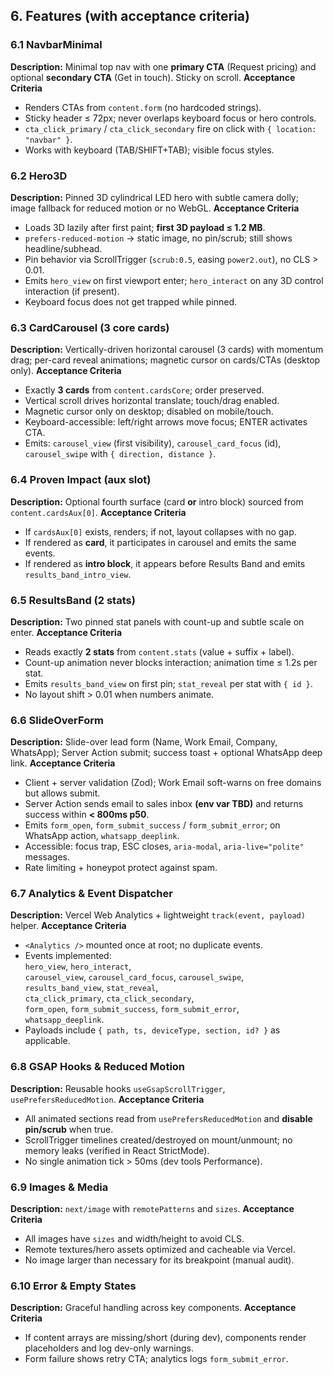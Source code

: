 ## 6. Features (with acceptance criteria)

### 6.1 NavbarMinimal

**Description:** Minimal top nav with one **primary CTA** (Request pricing) and optional **secondary CTA** (Get in touch). Sticky on scroll.
**Acceptance Criteria**

- Renders CTAs from `content.form` (no hardcoded strings).
- Sticky header ≤ 72px; never overlaps keyboard focus or hero controls.
- `cta_click_primary` / `cta_click_secondary` fire on click with `{ location: "navbar" }`.
- Works with keyboard (TAB/SHIFT+TAB); visible focus styles.

### 6.2 Hero3D

**Description:** Pinned 3D cylindrical LED hero with subtle camera dolly; image fallback for reduced motion or no WebGL.
**Acceptance Criteria**

- Loads 3D lazily after first paint; **first 3D payload ≤ 1.2 MB**.
- `prefers-reduced-motion` → static image, no pin/scrub; still shows headline/subhead.
- Pin behavior via ScrollTrigger (`scrub:0.5`, easing `power2.out`), no CLS > 0.01.
- Emits `hero_view` on first viewport enter; `hero_interact` on any 3D control interaction (if present).
- Keyboard focus does not get trapped while pinned.

### 6.3 CardCarousel (3 core cards)

**Description:** Vertically-driven horizontal carousel (3 cards) with momentum drag; per-card reveal animations; magnetic cursor on cards/CTAs (desktop only).
**Acceptance Criteria**

- Exactly **3 cards** from `content.cardsCore`; order preserved.
- Vertical scroll drives horizontal translate; touch/drag enabled.
- Magnetic cursor only on desktop; disabled on mobile/touch.
- Keyboard-accessible: left/right arrows move focus; ENTER activates CTA.
- Emits: `carousel_view` (first visibility), `carousel_card_focus` (id), `carousel_swipe` with `{ direction, distance }`.

### 6.4 Proven Impact (aux slot)

**Description:** Optional fourth surface (card **or** intro block) sourced from `content.cardsAux[0]`.
**Acceptance Criteria**

- If `cardsAux[0]` exists, renders; if not, layout collapses with no gap.
- If rendered as **card**, it participates in carousel and emits the same events.
- If rendered as **intro block**, it appears before Results Band and emits `results_band_intro_view`.

### 6.5 ResultsBand (2 stats)

**Description:** Two pinned stat panels with count-up and subtle scale on enter.
**Acceptance Criteria**

- Reads exactly **2 stats** from `content.stats` (value + suffix + label).
- Count-up animation never blocks interaction; animation time ≤ 1.2s per stat.
- Emits `results_band_view` on first pin; `stat_reveal` per stat with `{ id }`.
- No layout shift > 0.01 when numbers animate.

### 6.6 SlideOverForm

**Description:** Slide-over lead form (Name, Work Email, Company, WhatsApp); Server Action submit; success toast + optional WhatsApp deep link.
**Acceptance Criteria**

- Client + server validation (Zod); Work Email soft-warns on free domains but allows submit.
- Server Action sends email to sales inbox **(env var TBD)** and returns success within **< 800ms p50**.
- Emits `form_open`, `form_submit_success` / `form_submit_error`; on WhatsApp action, `whatsapp_deeplink`.
- Accessible: focus trap, ESC closes, `aria-modal`, `aria-live="polite"` messages.
- Rate limiting + honeypot protect against spam.

### 6.7 Analytics & Event Dispatcher

**Description:** Vercel Web Analytics + lightweight `track(event, payload)` helper.
**Acceptance Criteria**

- `<Analytics />` mounted once at root; no duplicate events.
- Events implemented:  
  `hero_view`, `hero_interact`,  
  `carousel_view`, `carousel_card_focus`, `carousel_swipe`,  
  `results_band_view`, `stat_reveal`,  
  `cta_click_primary`, `cta_click_secondary`,  
  `form_open`, `form_submit_success`, `form_submit_error`,  
  `whatsapp_deeplink`.
- Payloads include `{ path, ts, deviceType, section, id? }` as applicable.

### 6.8 GSAP Hooks & Reduced Motion

**Description:** Reusable hooks `useGsapScrollTrigger`, `usePrefersReducedMotion`.
**Acceptance Criteria**

- All animated sections read from `usePrefersReducedMotion` and **disable pin/scrub** when true.
- ScrollTrigger timelines created/destroyed on mount/unmount; no memory leaks (verified in React StrictMode).
- No single animation tick > 50ms (dev tools Performance).

### 6.9 Images & Media

**Description:** `next/image` with `remotePatterns` and `sizes`.
**Acceptance Criteria**

- All images have `sizes` and width/height to avoid CLS.
- Remote textures/hero assets optimized and cacheable via Vercel.
- No image larger than necessary for its breakpoint (manual audit).

### 6.10 Error & Empty States

**Description:** Graceful handling across key components.
**Acceptance Criteria**

- If content arrays are missing/short (during dev), components render placeholders and log dev-only warnings.
- Form failure shows retry CTA; analytics logs `form_submit_error`.
